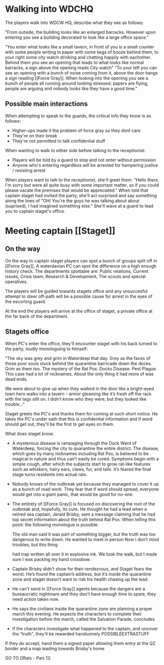 # Walking into WDCHQ

The players walk into WDCW HQ, describe what they see as follows:

"From outside, the building looks like an enlarged barracks. However upon entering you see a building decorated to look like a large office space."

"You enter what looks like a small tavern, in front of you is a small counter with some people writing in paper with some kegs of booze behind them, to your right some city watch drinking and chatting happily with eachother. Behind them you see an opening that leads to what looks like normal barracks, a sign above the opening reads City watch"
"To your left you can see an opening with a bunch of noise coming from it, above the door hangs a sign reading [[Force Gray]]. When looking into the opening you see a bunch of people all running around looking stressed; papers are flying, people are arguing and nobody looks like they have a good time." 


## Possible main interactions
When attempting to speak to the guards, the critical info they know is as follows:
* Higher-ups made it the problem of force gray so they dont care
* They're on their break
* They're not permitted to talk confidential stuff

When wanting to walk to either side before talking to the receptionist:
* Players will be told by a guard to stop and not enter without permission
* Anyone who's entering regardless will be arrested for hampering justice / resisting arrest



When players want to talk to the receptionist, she'll greet them:
"Hello there, I'm sorry but were all quite busy with some important matter, so if you could please vacate the premises that would be appreciated."
When told that captain staget had invited the party, she'll act surprised and say something along the lines of "OH! You're the guys he was talking about about (suprised), I had imagined something else."
She'll wave at a guard to lead you to captain staget's office.



# Meeting captain [[Staget]] 
## On the way
On the way to captain staget players can spot a bunch of groups split off in [[Force Gray]], A waterdavian PC can spot the difference on a high enough history check. The departments spottable are: Public relations, Current issues, Crisis team, Research & Development, The scouts and special operatives.

The players will be guided towards stagets office and any unsuccesful attempt to steer off-path will be a possible cause for arrest in the eyes of the escorting guard. 

At the end the players will arrive at the office of staget, a private office at the far back of the department.


## Stagets office 
When PC's enter the office, they'll encounter staget with his back turned to the party, loudly monologuing to himself:

"The sky was grey and grim in Waterdeep that
day. Grey as the faces of those poor souls
stuck behind the quarantine barricade down
the docks. Grim as them too. The mystery of
the Rat Pox. Docks Disease. Pest Plague.
This case had a lot of nicknames. About the
only thing it had more of was dead ends.

We were about to give up when they walked
in the door like a bright-eyed town hero
walks into a tavern - armor gleaming like
it’s fresh off the rack with the tags still
on. I didn’t know who they were, but they
looked like trouble..."


Staget greets the PC's and thanks them for coming at such short notice. He takes the PC's under oath that this is confidential information and if word should get out, they'll be the first to get eyes on them.

What does staget know:
* A mysterious disease is rampaging through the Dock Ward of Waterdeep, forcing the city to quarantine the entire district. The disease, which goes by many nicknames including Rat Pox, is believed to be magical in nature and thus can’t easily be cured. Symptoms begin with a simple cough, after which the subjects start to grow rat-like features such as whiskers, hairy ears, claws, fur, and tails. It’s feared the final stage turns residents into actual rats.
* Nobody knows of the outbreak yet because they managed to cover it up as a bunch of road work. They fear that if word should spread, everyone would get into a giant panic, that would be good for no-one. 
* The entirety of [[Force Gray]] is focused on discovering the root of the outbreak and, hopefully, its cure. He thought he had a lead when a retired sea captain, Jerald Brisby, sent a message claiming that he had top secret information about the truth behind Rat Pox.
	When telling this point: the following monologue is possible:
	
	The old man said it was part of something
	bigger, but the truth was too dangerous to
	write down. He wanted to meet in person
	Now I don’t mind troubles, but this thing

	had trap written all over it in explosive
	ink. We took the walk, but I made sure
	I was packing my hand crossbow.

* Captain Brisby didn’t show for their rendezvous, and Staget fears the worst. He’s found the captain’s address, but it’s inside the quarantine zone and staget doesn’t want to risk his health chasing up the lead. 
* He can't send in [[Force Gray]] agents because the dangers are a bureaucratic nightmare and they don't have enough time to spare, they need action taken now. 
* He says the civilians inside the quarantine zone are planning a prayer march this evening. He expects the characters to complete their investigation before the march, called the Salvation Parade, concludes
* If the characters investigate what happened to the captain, and uncover the “truth", they'll be rewarded handsomely POSSIBLEEXTRASTUFF

If they do accept, hand them a signed paper allowing them entry at the QZ border and a map leading towards Brisby's home

GO TO [[Rats - Part 1]] 